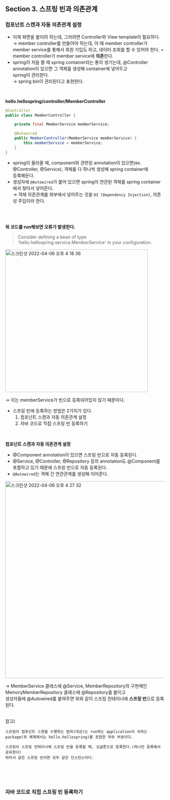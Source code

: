 ## Section 3. 스프링 빈과 의존관계
### 컴포넌트 스캔과 자동 의존관계 설정
- 이제 화면을 붙이려 하는데, 그러려면 Controller와 View template이 필요하다. <br>
→ member controller를 만들어야 하는데, 이 때 member controller가 member service를 통해서 회원 가입도 하고, 데이터 조회를 할 수 있어야 한다. 
= member controller가 member service에 **의존**한다.
- spring이 처음 뜰 때 spring container라는 통이 생기는데, @Controller annotation이 있으면 그 객체를 생성해 container에 넣어두고<br>
  spring이 관리한다. <br>
→ spring bin이 관리된다고 표현한다.
<br>

**hello.hellospring/controller/MemberController**
```java
@Controller
public class MemberController {

    private final MemberService memberService;

    @Autowired
    public MemberController(MemberService memberService) {
        this.memberService = memberService;
    }
}
```
- spring이 올라올 때, component와 관련된 annotation이 있으면(ex. @Controller, @Service), 객체를 다 하나씩 생성해 spring container에<br>
  등록해둔다.
- 생성자에 `@Autowired`가 붙어 있으면 spring이 연관된 객체를 spring container에서 찾아서 넣어준다. <br>
→ 객체 의존관계를 외부에서 넣어주는 것을 `DI (Dependency Injection)`, 의존성 주입이라 한다.
<br>
<br>

**위 코드를 run해보면 오류가 발생한다.**
> Consider defining a bean of type 'hello.hellospring.service.MemberService' in your configuration.
<img width="450" alt="스크린샷 2022-04-06 오후 4 18 36" src="https://user-images.githubusercontent.com/80838501/161917914-543cb184-2eef-4ba1-b446-98c45dd7ea6c.png">

→ 이는 memberService가 빈으로 등록되어있지 않기 때문이다.
- 스프링 빈에 등록하는 방법은 2가지가 있다.
    1) 컴포넌트 스캔과 자동 의존관계 설정 
    2) 자바 코드로 직접 스프링 빈 등록하기
<br>

**컴포넌트 스캔과 자동 의존관계 설정**
- @Component annotation이 있으면 스프링 빈으로 자동 등록된다.
- @Service, @Controller, @Repository 등의 annotation도 @Component를 포함하고 있기 때문에 스프링 빈으로 자동 등록된다.
- `@Autowired`는 객체 간 연관관계를 생성해 이어준다.
<img width="621" alt="스크린샷 2022-04-06 오후 4 27 32" src="https://user-images.githubusercontent.com/80838501/161919426-d4b5d611-be5f-464b-b9f0-09e90f1fd0c6.png">

→ MemberService 클래스에 @Service, MemberRepository의 구현체인 MemoryMemberRepository 클래스에 @Repository를 붙이고<br>
  생성자들에 @Autowired를 붙여주면 위와 같이 스프링 컨테이너에 **스프링 빈**으로 등록된다.
<br>
<br>

참고)
```
스프링이 컴포넌트 스캔을 수행하는 범위(대상)는 run하는 application이 속하는 package(위 예제에서는 hello.hellospring)를 포함한 하위 부분이다.
```
```
스프링이 스프링 컨테이너에 스프링 빈을 등록할 때, 싱글톤으로 등록한다.(하나만 등록해서 공유한다)
따라서 같은 스프링 빈이면 모두 같은 인스턴스이다.
```
<br>
<br>
<br>

### 자바 코드로 직접 스프링 빈 등록하기
